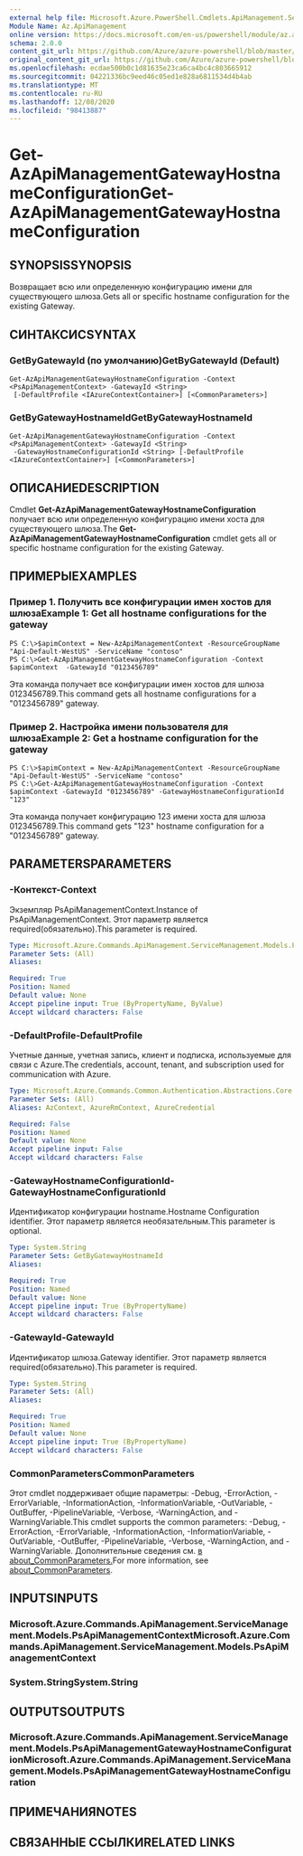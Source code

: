 ```yaml
---
external help file: Microsoft.Azure.PowerShell.Cmdlets.ApiManagement.ServiceManagement.dll-Help.xml
Module Name: Az.ApiManagement
online version: https://docs.microsoft.com/en-us/powershell/module/az.apimanagement/get-azapimanagementgatewayhostnameconfiguration
schema: 2.0.0
content_git_url: https://github.com/Azure/azure-powershell/blob/master/src/ApiManagement/ApiManagement/help/Get-AzApiManagementGatewayHostnameConfiguration.md
original_content_git_url: https://github.com/Azure/azure-powershell/blob/master/src/ApiManagement/ApiManagement/help/Get-AzApiManagementGatewayHostnameConfiguration.md
ms.openlocfilehash: ecdae500b0c1d81635e23ca6ca4bc4c803665912
ms.sourcegitcommit: 04221336bc9eed46c05ed1e828a6811534d4b4ab
ms.translationtype: MT
ms.contentlocale: ru-RU
ms.lasthandoff: 12/08/2020
ms.locfileid: "98413887"
---
```

# <span data-ttu-id="9c668-101">Get-AzApiManagementGatewayHostnameConfiguration</span><span class="sxs-lookup"><span data-stu-id="9c668-101">Get-AzApiManagementGatewayHostnameConfiguration</span></span>

## <span data-ttu-id="9c668-102">SYNOPSIS</span><span class="sxs-lookup"><span data-stu-id="9c668-102">SYNOPSIS</span></span>
<span data-ttu-id="9c668-103">Возвращает всю или определенную конфигурацию имени для существующего шлюза.</span><span class="sxs-lookup"><span data-stu-id="9c668-103">Gets all or specific hostname configuration for the existing Gateway.</span></span>

## <span data-ttu-id="9c668-104">СИНТАКСИС</span><span class="sxs-lookup"><span data-stu-id="9c668-104">SYNTAX</span></span>

### <span data-ttu-id="9c668-105">GetByGatewayId (по умолчанию)</span><span class="sxs-lookup"><span data-stu-id="9c668-105">GetByGatewayId (Default)</span></span>
```
Get-AzApiManagementGatewayHostnameConfiguration -Context <PsApiManagementContext> -GatewayId <String>
 [-DefaultProfile <IAzureContextContainer>] [<CommonParameters>]
```

### <span data-ttu-id="9c668-106">GetByGatewayHostnameId</span><span class="sxs-lookup"><span data-stu-id="9c668-106">GetByGatewayHostnameId</span></span>
```
Get-AzApiManagementGatewayHostnameConfiguration -Context <PsApiManagementContext> -GatewayId <String>
 -GatewayHostnameConfigurationId <String> [-DefaultProfile <IAzureContextContainer>] [<CommonParameters>]
```

## <span data-ttu-id="9c668-107">ОПИСАНИЕ</span><span class="sxs-lookup"><span data-stu-id="9c668-107">DESCRIPTION</span></span>
<span data-ttu-id="9c668-108">Cmdlet **Get-AzApiManagementGatewayHostnameConfiguration** получает всю или определенную конфигурацию имени хоста для существующего шлюза.</span><span class="sxs-lookup"><span data-stu-id="9c668-108">The **Get-AzApiManagementGatewayHostnameConfiguration** cmdlet gets all or specific hostname configuration for the existing Gateway.</span></span>

## <span data-ttu-id="9c668-109">ПРИМЕРЫ</span><span class="sxs-lookup"><span data-stu-id="9c668-109">EXAMPLES</span></span>

### <span data-ttu-id="9c668-110">Пример 1. Получить все конфигурации имен хостов для шлюза</span><span class="sxs-lookup"><span data-stu-id="9c668-110">Example 1: Get all hostname configurations for the gateway</span></span>
```
PS C:\>$apimContext = New-AzApiManagementContext -ResourceGroupName "Api-Default-WestUS" -ServiceName "contoso"
PS C:\>Get-AzApiManagementGatewayHostnameConfiguration -Context $apimContext  -GatewayId "0123456789"
```

<span data-ttu-id="9c668-111">Эта команда получает все конфигурации имен хостов для шлюза 0123456789.</span><span class="sxs-lookup"><span data-stu-id="9c668-111">This command gets all hostname configurations for a "0123456789" gateway.</span></span>

### <span data-ttu-id="9c668-112">Пример 2. Настройка имени пользователя для шлюза</span><span class="sxs-lookup"><span data-stu-id="9c668-112">Example 2: Get a hostname configuration for the gateway</span></span>
```
PS C:\>$apimContext = New-AzApiManagementContext -ResourceGroupName "Api-Default-WestUS" -ServiceName "contoso"
PS C:\>Get-AzApiManagementGatewayHostnameConfiguration -Context $apimContext -GatewayId "0123456789" -GatewayHostnameConfigurationId "123"
```

<span data-ttu-id="9c668-113">Эта команда получает конфигурацию 123 имени хоста для шлюза 0123456789.</span><span class="sxs-lookup"><span data-stu-id="9c668-113">This command gets "123" hostname configuration for a "0123456789" gateway.</span></span>

## <span data-ttu-id="9c668-114">PARAMETERS</span><span class="sxs-lookup"><span data-stu-id="9c668-114">PARAMETERS</span></span>

### <span data-ttu-id="9c668-115">-Контекст</span><span class="sxs-lookup"><span data-stu-id="9c668-115">-Context</span></span>
<span data-ttu-id="9c668-116">Экземпляр PsApiManagementContext.</span><span class="sxs-lookup"><span data-stu-id="9c668-116">Instance of PsApiManagementContext.</span></span>
<span data-ttu-id="9c668-117">Этот параметр является required(обязательно).</span><span class="sxs-lookup"><span data-stu-id="9c668-117">This parameter is required.</span></span>

```yaml
Type: Microsoft.Azure.Commands.ApiManagement.ServiceManagement.Models.PsApiManagementContext
Parameter Sets: (All)
Aliases:

Required: True
Position: Named
Default value: None
Accept pipeline input: True (ByPropertyName, ByValue)
Accept wildcard characters: False
```

### <span data-ttu-id="9c668-118">-DefaultProfile</span><span class="sxs-lookup"><span data-stu-id="9c668-118">-DefaultProfile</span></span>
<span data-ttu-id="9c668-119">Учетные данные, учетная запись, клиент и подписка, используемые для связи с Azure.</span><span class="sxs-lookup"><span data-stu-id="9c668-119">The credentials, account, tenant, and subscription used for communication with Azure.</span></span>

```yaml
Type: Microsoft.Azure.Commands.Common.Authentication.Abstractions.Core.IAzureContextContainer
Parameter Sets: (All)
Aliases: AzContext, AzureRmContext, AzureCredential

Required: False
Position: Named
Default value: None
Accept pipeline input: False
Accept wildcard characters: False
```

### <span data-ttu-id="9c668-120">-GatewayHostnameConfigurationId</span><span class="sxs-lookup"><span data-stu-id="9c668-120">-GatewayHostnameConfigurationId</span></span>
<span data-ttu-id="9c668-121">Идентификатор конфигурации hostname.</span><span class="sxs-lookup"><span data-stu-id="9c668-121">Hostname Configuration identifier.</span></span>
<span data-ttu-id="9c668-122">Этот параметр является необязательным.</span><span class="sxs-lookup"><span data-stu-id="9c668-122">This parameter is optional.</span></span>

```yaml
Type: System.String
Parameter Sets: GetByGatewayHostnameId
Aliases:

Required: True
Position: Named
Default value: None
Accept pipeline input: True (ByPropertyName)
Accept wildcard characters: False
```

### <span data-ttu-id="9c668-123">-GatewayId</span><span class="sxs-lookup"><span data-stu-id="9c668-123">-GatewayId</span></span>
<span data-ttu-id="9c668-124">Идентификатор шлюза.</span><span class="sxs-lookup"><span data-stu-id="9c668-124">Gateway identifier.</span></span>
<span data-ttu-id="9c668-125">Этот параметр является required(обязательно).</span><span class="sxs-lookup"><span data-stu-id="9c668-125">This parameter is required.</span></span>

```yaml
Type: System.String
Parameter Sets: (All)
Aliases:

Required: True
Position: Named
Default value: None
Accept pipeline input: True (ByPropertyName)
Accept wildcard characters: False
```

### <span data-ttu-id="9c668-126">CommonParameters</span><span class="sxs-lookup"><span data-stu-id="9c668-126">CommonParameters</span></span>
<span data-ttu-id="9c668-127">Этот cmdlet поддерживает общие параметры: -Debug, -ErrorAction, -ErrorVariable, -InformationAction, -InformationVariable, -OutVariable, -OutBuffer, -PipelineVariable, -Verbose, -WarningAction, and -WarningVariable.</span><span class="sxs-lookup"><span data-stu-id="9c668-127">This cmdlet supports the common parameters: -Debug, -ErrorAction, -ErrorVariable, -InformationAction, -InformationVariable, -OutVariable, -OutBuffer, -PipelineVariable, -Verbose, -WarningAction, and -WarningVariable.</span></span> <span data-ttu-id="9c668-128">Дополнительные сведения см. [в about_CommonParameters.](http://go.microsoft.com/fwlink/?LinkID=113216)</span><span class="sxs-lookup"><span data-stu-id="9c668-128">For more information, see [about_CommonParameters](http://go.microsoft.com/fwlink/?LinkID=113216).</span></span>

## <span data-ttu-id="9c668-129">INPUTS</span><span class="sxs-lookup"><span data-stu-id="9c668-129">INPUTS</span></span>

### <span data-ttu-id="9c668-130">Microsoft.Azure.Commands.ApiManagement.ServiceManagement.Models.PsApiManagementContext</span><span class="sxs-lookup"><span data-stu-id="9c668-130">Microsoft.Azure.Commands.ApiManagement.ServiceManagement.Models.PsApiManagementContext</span></span>

### <span data-ttu-id="9c668-131">System.String</span><span class="sxs-lookup"><span data-stu-id="9c668-131">System.String</span></span>

## <span data-ttu-id="9c668-132">OUTPUTS</span><span class="sxs-lookup"><span data-stu-id="9c668-132">OUTPUTS</span></span>

### <span data-ttu-id="9c668-133">Microsoft.Azure.Commands.ApiManagement.ServiceManagement.Models.PsApiManagementGatewayHostnameConfiguration</span><span class="sxs-lookup"><span data-stu-id="9c668-133">Microsoft.Azure.Commands.ApiManagement.ServiceManagement.Models.PsApiManagementGatewayHostnameConfiguration</span></span>

## <span data-ttu-id="9c668-134">ПРИМЕЧАНИЯ</span><span class="sxs-lookup"><span data-stu-id="9c668-134">NOTES</span></span>

## <span data-ttu-id="9c668-135">СВЯЗАННЫЕ ССЫЛКИ</span><span class="sxs-lookup"><span data-stu-id="9c668-135">RELATED LINKS</span></span>
